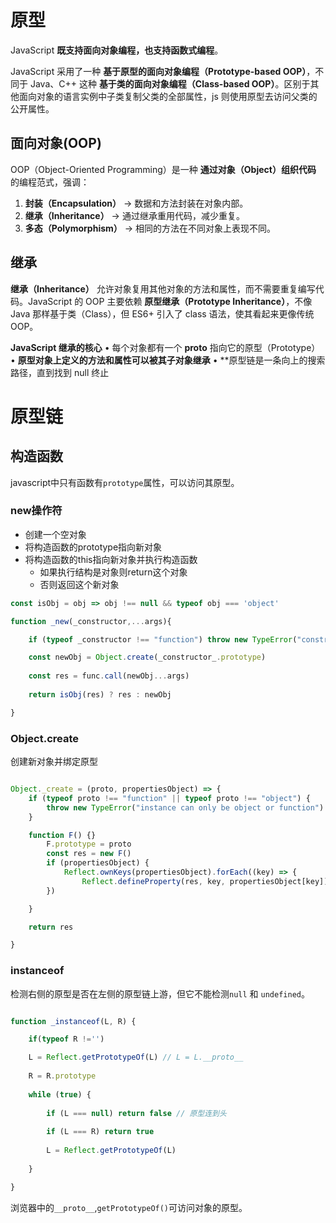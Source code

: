 

# 原型
JavaScript **既支持面向对象编程，也支持函数式编程**。

JavaScript 采用了一种 **基于原型的面向对象编程（Prototype-based OOP）**，不同于 Java、C++ 这种 **基于类的面向对象编程（Class-based OOP）**。区别于其他面向对象的语言实例中子类复制父类的全部属性，js 则使用原型去访问父类的公开属性。

## 面向对象(OOP)
OOP（Object-Oriented Programming）是一种 **通过对象（Object）组织代码** 的编程范式，强调：
1. **封装（Encapsulation）** → 数据和方法封装在对象内部。
2. **继承（Inheritance）** → 通过继承重用代码，减少重复。
3. **多态（Polymorphism）** → 相同的方法在不同对象上表现不同。


## 继承
**继承（Inheritance）** 允许对象复用其他对象的方法和属性，而不需要重复编写代码。JavaScript 的 OOP 主要依赖 **原型继承（Prototype Inheritance）**，不像 Java 那样基于类（Class），但 ES6+ 引入了 class 语法，使其看起来更像传统 OOP。

**JavaScript 继承的核心**
	• 每个对象都有一个 __proto__ 指向它的原型（Prototype）
	• **原型对象上定义的方法和属性可以被其子对象继承**
	• **原型链是一条向上的搜索路径，直到找到 null 终止

# 原型链
## 构造函数
javascript中只有函数有`prototype`属性，可以访问其原型。

### new操作符
- 创建一个空对象
- 将构造函数的prototype指向新对象
- 将构造函数的this指向新对象并执行构造函数
	- 如果执行结构是对象则return这个对象
	- 否则返回这个新对象
```javascript
const isObj = obj => obj !== null && typeof obj === 'object'

function _new(_constructor,...args){

	if (typeof _constructor !== "function") throw new TypeError("constructor must new a function");

	const newObj = Object.create(_constructor_.prototype)
	
	const res = func.call(newObj...args)
	
	return isObj(res) ? res : newObj

}
```

### Object.create
创建新对象并绑定原型
```javascript

Object._create = (proto, propertiesObject) => {
	if (typeof proto !== "function" || typeof proto !== "object") {
		throw new TypeError("instance can only be object or function")
	}

	function F() {}
		F.prototype = proto
		const res = new F()
		if (propertiesObject) {
			Reflect.ownKeys(propertiesObject).forEach((key) => {
				Reflect.defineProperty(res, key, propertiesObject[key])
		})

	}

	return res

}

```
###  instanceof
检测右侧的原型是否在左侧的原型链上游，但它不能检测`null` 和 `undefined`。
```javascript

function _instanceof(L, R) {

	if(typeof R !='')

	L = Reflect.getPrototypeOf(L) // L = L.__proto__
	
	R = R.prototype
	
	while (true) {
	
		if (L === null) return false // 原型连到头
		
		if (L === R) return true
		
		L = Reflect.getPrototypeOf(L)
	
	}

}

```
浏览器中的`__proto__`,`getPrototypeOf()`可访问对象的原型。